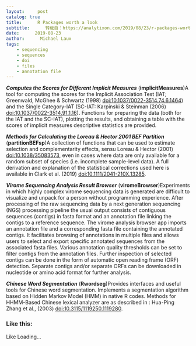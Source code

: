 ```yaml
---
layout:     post
catalog: true
title:      R Packages worth a look
subtitle:      转载自：https://analytixon.com/2019/08/23/r-packages-worth-a-look-1612/
date:      2019-08-23
author:      Michael Laux
tags:
    - sequencing
    - sequences
    - doi
    - files
    - annotation file
---
```


***Computes the Scores for Different Implicit Measures*** (**implicitMeasures**)A tool for computing the scores for the Implicit Association Test (IAT; Greenwald, McGhee & Schwartz (1998) <doi:10.1037/0022-3514.74.6.1464>) and the Single Category-IAT (SC-IAT: Karpinski & Steinman (2006) <doi:10.1037/0022-3514.91.1.16>). Functions for preparing the data (both for the IAT and the SC-IAT), plotting the results, and obtaining a table with the scores of implicit measures descriptive statistics are provided.

***Methods for Calculating the Loreau & Hector 2001 BEF Partition*** (**partitionBEFsp**)A collection of functions that can be used to estimate selection and complementarity effects, sensu Loreau & Hector (2001) <doi:10.1038/35083573>, even in cases where data are only available for a random subset of species (i.e. incomplete sample-level data). A full derivation and explanation of the statistical corrections used here is available in Clark et al. (2019) <doi:10.1111/2041-210X.13285>.

***Virome Sequencing Analysis Result Browser*** (**viromeBrowser**)Experiments in which highly complex virome sequencing data is generated are difficult to visualize and unpack for a person without programming experience. After processing of the raw sequencing data by a next generation sequencing (NGS) processing pipeline the usual output consists of contiguous sequences (contigs) in fasta format and an annotation file linking the contigs to a reference sequence. The virome analysis browser app imports an annotation file and a corresponding fasta file containing the annotated contigs. It facilitates browsing of annotations in multiple files and allows users to select and export specific annotated sequences from the associated fasta files. Various annotation quality thresholds can be set to filter contigs from the annotation files. Further inspection of selected contigs can be done in the form of automatic open reading frame (ORF) detection. Separate contigs and/or separate ORFs can be downloaded in nucleotide or amino acid format for further analysis.

***Chinese Word Segmentation*** (**Rwordseg**)Provides interfaces and useful tools for Chinese word segmentation. Implements a segmentation algorithm based on Hidden Markov Model (HMM) in native R codes. Methods for HHMM-Based Chinese lexical analyzer are as described in : Hua-Ping Zhang et al., (2003) <doi:10.3115/1119250.1119280>.

### Like this:

Like Loading...
